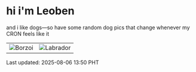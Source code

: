 # hi i'm Leoben

and i like dogs—so have some random dog pics that change whenever my CRON feels like it

|  |  |
|--------|----------|
| ![Borzoi](https://random-dog-vercel.vercel.app/api/random-borzoi?v=1754459457) | ![Labrador](https://random-dog-vercel.vercel.app/api/random-labrador?v=1754459457) |

Last updated: 2025-08-06 13:50 PHT
